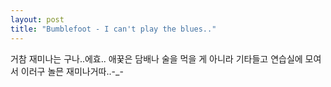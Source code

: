 ```yaml
---
layout: post
title: "Bumblefoot - I can't play the blues.."
---
```



거참 재미나는 구나..에효..
애꿎은 담배나 술을 먹을 게 아니라 기타들고 연습실에 모여서 이러구 놀믄 재미나거따..-_-



